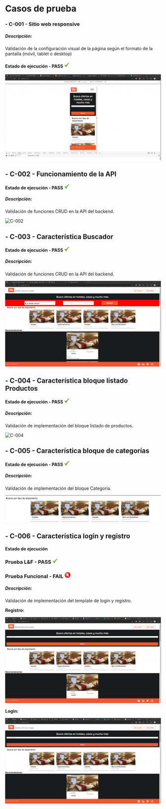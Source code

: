 <style>

img[alt=check] { width: 17px; }
img[alt=cancel] { width: 20px; }

</style>

# **Casos de prueba**

### - C-001 - Sitio web responsive

##### Descripción:
Validación de la configuración visual de la página según el formato de la pantalla (móvil, tablet o desktop)

#### Estado de ejecución - PASS ![check](imagenes/check-mark.png) 

![C-001](imagenes/C001-Responsive.gif)


## - C-002 - Funcionamiento de la API

#### Estado de ejecución - PASS ![check](imagenes/check-mark.png) 

##### Descripción: 
Validación de funciones CRUD en la API del backend.

![C-002](imagenes/C002-Postman_API.gif)

## - C-003 - Característica Buscador

#### Estado de ejecución - PASS ![check](imagenes/check-mark.png) 

##### Descripción: 
Validación de funciones CRUD en la API del backend.

![C-003](imagenes/C003-Buscador.gif)

## - C-004 - Característica bloque listado Productos

#### Estado de ejecución - PASS ![check](imagenes/check-mark.png)

##### Descripción: 
Validación de  implementación del bloque listado de productos.

![C-004](imagenes/C004-Productos.png)

## - C-005 - Característica bloque de categorías

#### Estado de ejecución - PASS ![check](imagenes/check-mark.png) 

##### Descripción: 
Validación de  implementación del bloque Categoría.

![C-005](imagenes/C005-Categorias.png)


## - C-006 - Característica login y registro

#### Estado de ejecución

### Prueba L&F - PASS ![check](imagenes/check-mark.png)

### Prueba Funcional - FAIL ![cancel](imagenes/cancel.png) 

##### Descripción: 
Validación de implementación del template de login y registro.

**Registro:**

![C-006-A](imagenes/C006-Login_Registro01.gif)

**Login:**

![C-006-B](imagenes/C006-Login_Registro02.gif)



